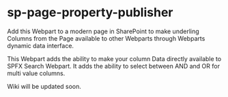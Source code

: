 # sp-page-property-publisher
Add this Webpart to a modern page in SharePoint to make underling Columns from the Page available to 
other Webparts through Webparts dynamic data interface. 

This Webpart adds the ability to make your column Data directly available to SPFX Search Webpart. 
It adds the ability to select between AND and OR for multi value columns. 

Wiki will be updated soon.
